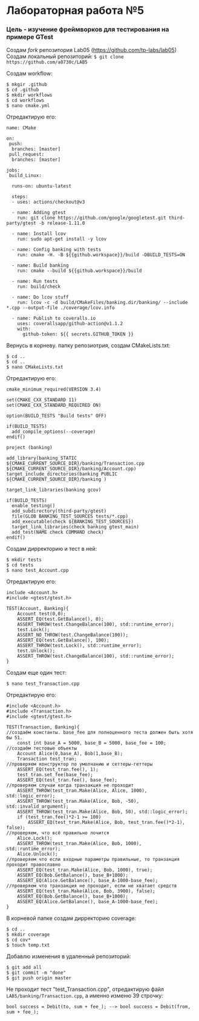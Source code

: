 # Лабораторная работа №5

### Цель - изучение фреймворков для тестирования на примере GTest

Создам *fork* репозитория Lab05 (https://github.com/tp-labs/lab05)<br />
Создам локальный репозиторий: ```$ git clone https://github.com/a0730c/LAB5```<br />

Создам workflow:
```
$ mkgir .github
$ cd .github
$ mkdir workflows 
$ cd workflows
$ nano cmake.yml
```
Отредактирую его:
```
name: CMake

on:
 push:
  branches: [master]
 pull_request:
  branches: [master]

jobs:
 build_Linux:

  runs-on: ubuntu-latest

  steps:
  - uses: actions/checkout@v3

  - name: Adding gtest
    run: git clone https://github.com/google/googletest.git third-party/gtest -b release-1.11.0

  - name: Install lcov
    run: sudo apt-get install -y lcov

  - name: Config banking with tests
    run: cmake -H. -B ${{github.workspace}}/build -DBUILD_TESTS=ON

  - name: Build banking
    run: cmake --build ${{github.workspace}}/build

  - name: Run tests
    run: build/check

  - name: Do lcov stuff
    run: lcov -c -d build/CMakeFiles/banking.dir/banking/ --include *.cpp --output-file ./coverage/lcov.info

  - name: Publish to coveralls.io
    uses: coverallsapp/github-action@v1.1.2
    with:
      github-token: ${{ secrets.GITHUB_TOKEN }}
```
Вернусь в корневу. папку репозиотрия, создам CMakeLists.txt:
```
$ cd ..
$ cd ..
$ nano CMakeLists.txt
```
Отредактирую его:
```
cmake_minimum_required(VERSION 3.4)

set(CMAKE_CXX_STANDARD 11)
set(CMAKE_CXX_STANDARD_REQUIRED ON)

option(BUILD_TESTS "Build tests" OFF)

if(BUILD_TESTS)
  add_compile_options(--coverage)
endif()

project (banking)

add_library(banking STATIC ${CMAKE_CURRENT_SOURCE_DIR}/banking/Transaction.cpp ${CMAKE_CURRENT_SOURCE_DIR}/banking/Account.cpp)
target_include_directories(banking PUBLIC
${CMAKE_CURRENT_SOURCE_DIR}/banking )

target_link_libraries(banking gcov)

if(BUILD_TESTS)
  enable_testing()
  add_subdirectory(third-party/gtest)
  file(GLOB BANKING_TEST_SOURCES tests/*.cpp)
  add_executable(check ${BANKING_TEST_SOURCES})
  target_link_libraries(check banking gtest_main)
  add_test(NAME check COMMAND check)
endif()
```
Создам дирректорию и тест в ней:
```
$ mkdir tests
$ cd tests 
$ nano test_Account.cpp
```
Отредактирую его:
```
include <Account.h>
#include <gtest/gtest.h>

TEST(Account, Banking){
	Account test(0,0);
	ASSERT_EQ(test.GetBalance(), 0);
	ASSERT_THROW(test.ChangeBalance(100), std::runtime_error);
	test.Lock();
	ASSERT_NO_THROW(test.ChangeBalance(100));
	ASSERT_EQ(test.GetBalance(), 100);
	ASSERT_THROW(test.Lock(), std::runtime_error);
	test.Unlock();
	ASSERT_THROW(test.ChangeBalance(100), std::runtime_error);
}
```
Создам еще один тест: 
```
$ nano test_Transaction.cpp
```
Отредактирую его:
```
#include <Account.h>
#include <Transaction.h>
#include <gtest/gtest.h>

TEST(Transaction, Banking){
//создаём константы. base_fee для полноценного теста должен быть хотя бы 51.
	const int base_A = 5000, base_B = 5000, base_fee = 100;
//создаём тестовые объекты
	Account Alice(0,base_A), Bob(1,base_B);
	Transaction test_tran;
//проверяем конструктор по умолчанию и сеттеры-геттеры
	ASSERT_EQ(test_tran.fee(), 1);
	test_tran.set_fee(base_fee);
	ASSERT_EQ(test_tran.fee(), base_fee);
//проверяем случаи когда транзакция не проходит
	ASSERT_THROW(test_tran.Make(Alice, Alice, 1000), std::logic_error);
	ASSERT_THROW(test_tran.Make(Alice, Bob, -50), std::invalid_argument);
	ASSERT_THROW(test_tran.Make(Alice, Bob, 50), std::logic_error);
	if (test_tran.fee()*2-1 >= 100)
		ASSERT_EQ(test_tran.Make(Alice, Bob, test_tran.fee()*2-1), false);
//проверяем, что всё правильно лочится
	Alice.Lock();
	ASSERT_THROW(test_tran.Make(Alice, Bob, 1000), std::runtime_error);
	Alice.Unlock();
//проверяем что если входные параметры правильные, то транзакция проходит православно
	ASSERT_EQ(test_tran.Make(Alice, Bob, 1000), true);
	ASSERT_EQ(Bob.GetBalance(), base_B+1000);
	ASSERT_EQ(Alice.GetBalance(), base_A-1000-base_fee);
//проверяем что транзакция не проходит, если не хватает средств
	ASSERT_EQ(test_tran.Make(Alice, Bob, 3900), false);
	ASSERT_EQ(Bob.GetBalance(), base_B+1000);
	ASSERT_EQ(Alice.GetBalance(), base_A-1000-base_fee);
}
```
В корневой папке создам дирректорию coverage:
```
$ cd ..
$ mkdir coverage
$ cd cov*
$ touch temp.txt
```
Добавлю изменения в удаленный репозиторий:<br />
```
$ git add all
$ git commit -m "done"
$ git push origin master
```
Не проходит тест "test_Transaction.cpp", отредактирую файл ```LAB5/banking/Transaction.cpp```, а именно изменю 39 строчку:
```
bool success = Debit(to, sum + fee_); --> bool success = Debit(from, sum + fee_);
```
